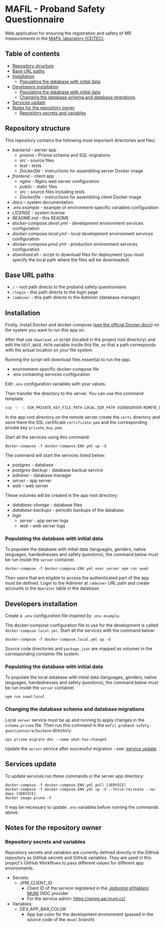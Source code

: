 # MAFIL - Proband Safety Questionnaire
Web application for ensuring the registration and safety of MR measurements in the [MAFIL laboratory (CEITEC)](https://mafil.ceitec.cz/en/).

## Table of contents
- [Repository structure](#repository-structure)
- [Base URL paths](#base-url-paths)
- [Installation](#installation)
  - [Populating the database with initial data](#populating-the-database-with-initial-data)
- [Developers installation](#developers-installation)
  - [Populating the database with initial data](#populating-the-database-with-initial-data-1)
  - [Changing the database schema and database migrations](#changing-the-database-schema-and-database-migrations)
- [Services update](#services-update)
- [Notes for the repository owner](#notes-for-the-repository-owner)
  - [Repository secrets and variables](#repository-secrets-and-variables)

## Repository structure
This repository contains the following most important directories and files:
- *backend* - server app
  - *prisma* - Prisma schema and SQL migrations
  - *src* - source files
  - *test* - tests
  - *Dockerfile* - instructions for assembling server Docker image
- *frontend* - client app
  - *nginx* - Nginx web server configuration
  - *public* - static files
  - *src* - source files including tests
  - *Dockerfile* - instructions for assembling client Docker image
- *docs* – system documentation
- *.env.example* - example of environment-specific variables configuration
- *LICENSE* - system license
- *README.md* - this README
- *docker-compose.devel.yml* - development environment services configuration
- *docker-compose.local.yml* - local development environment services configuration
- *docker-compose.prod.yml* - production environment services configuration
- *download.sh* - script to download files for deployment (you must specify the local path where the files will be downloaded)

## Base URL paths
- `/` - root path directs to the proband safety questionnaire
- `/login` - this path directs to the login page
- `/adminer` - this path directs to the Adminer (database manager)

## Installation
Firstly, install Docker and docker-compose ([see the official Docker docs](https://docs.docker.com/engine/install/)) on the system you want to run this app on.

After that use `download.sh` script (located in the project root directory) and edit the `DEST_BASE_PATH` variable inside this file, so that a path corresponds with the actual location on your file system.

Running the script will download files essential to run the app.
- environment-specific docker-compose file
- .env containing services configuration

Edit `.env` configuration variables with your values.

Then transfer the directory to the server. You can use this command template:
```sh
scp -r -i SSH_PRIVATE_KEY_FILE_PATH LOCAL_DIR_PATH USER@SERVER:REMOTE_DIR_PATH
```

In the app root directory on the remote server create the `certs` directory and store there the SSL certificate `certificate.pem` and the corresponding private key `private_key.pem`.

Start all the services using this command:
```
docker-compose -f docker-compose.ENV.yml up -d
```

The command will start the services listed below:
- *postgres* - database
- *postgres-backup* - database backup service
- *adminer* - database manager
- *server* - app server
- *web* – web server

These volumes will be created in the app root directory:
- *database-storage* - database files
- *database-backups* - periodic backups of the database
- *logs*
  - *server* - app server logs
  - *web* - web server logs

### Populating the database with initial data
To populate the database with initial data (languages, genders, native languages, handednesses and safety questions), the command below must be run inside the `server` container.
```
docker-compose -f docker-compose.ENV.yml exec server npm run seed
```

Then users that are eligible to access the authenticated part of the app must be defined. Login to the Adminer at `/adminer` URL path and create accounts in the `Operator` table in the database.

## Developers installation
Create a `.env` configuration file inspired by `.env.example`.

The docker-compose configuration file to use for the development is called `docker-compose.local.yml`.
Start all the services with the command below:
```
docker-compose -f docker-compose.local.yml up -d
```

Source code directories and `package.json` are mapped as volumes in the corresponding container file system.

### Populating the database with initial data
To populate the local database with initial data (languages, genders, native languages, handednesses and safety questions), the command below must be run inside the `server` container.
```
npm run seed:local
```

### Changing the database schema and database migrations
Local `server` service must be up and running to apply changes in the `schema.prisma` file. Then run this command in the `mafil-proband-safety-questionnaire/backend` directory:

```
npx prisma migrate dev --name what-has-changed
```

Update the `server` service after successful migration - see: [service update](#services-update).

## Services update
To update services run these commands in the server app directory:
```
docker-compose -f docker-compose.ENV.yml pull [SERVICE]
docker-compose -f docker-compose.ENV.yml up -d --force-recreate --no-deps [SERVICE]
docker image prune -f
```
It may be necessary to update `.env` variables before running the commands above.

## Notes for the repository owner
### Repository secrets and variables
Repository secrets and variables are currently defined directly in the GitHub repository as GitHub secrets and GitHub variables. They are used in this project's GitHub Workflows to pass different values for different app environments.
  * Secrets:
    * JPM_CLIENT_ID
      * Client ID of the service registered in the [Jednotné přihlášení MUNI](https://it.muni.cz/sluzby/jednotne-prihlaseni-na-muni) OIDC provider
      * For the service admin: https://spreg.aai.muni.cz/
  * Variables:
    * DEV_APP_BAR_COLOR
      * App bar color for the development environment (passed in the source code of the `devel` branch)

